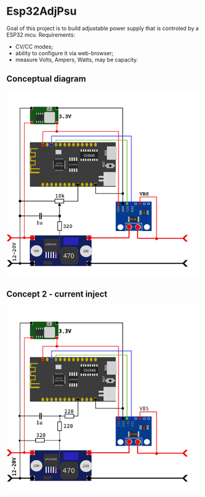 # Esp32AdjPsu

Goal of this project is to build adjustable power supply that is controled by a ESP32 mcu.
Requirements:
- CV/CC modes;
- ability to configure it via web-browser;
- measure Volts, Ampers, Watts, may be capacity.

## Conceptual diagram

<img src="./img/visual_scheme.png">

## Concept 2 - current inject

<img src="./img/visual_scheme_concept2.png">
